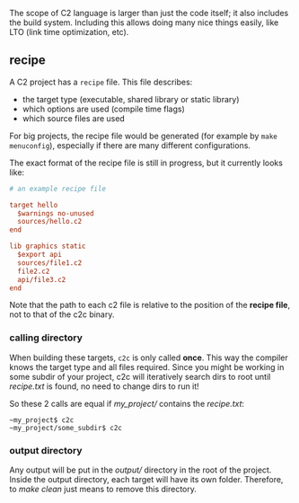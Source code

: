 
The scope of C2 language is larger than just the code itself; it also includes the
build system. Including this allows doing many nice things easily, like LTO (link
time optimization, etc).

## recipe
A C2 project has a `recipe` file. This file describes:

* the target type (executable, shared library or static library)
* which options are used (compile time flags)
* which source files are used

For big projects, the recipe file would be generated (for example by `make menuconfig`),
especially if there are many different configurations.

The exact format of the recipe file is still in progress, but it currently looks like:

```ini
# an example recipe file

target hello
  $warnings no-unused
  sources/hello.c2
end

lib graphics static
  $export api
  sources/file1.c2
  file2.c2
  api/file3.c2
end
```
Note that the path to each c2 file is relative to the position of the __recipe file__, not
to that of the c2c binary.

### calling directory
When building these targets, `c2c` is only called __once__. This way the compiler knows the
target type and all files required. Since you might be working in some subdir of your
project, c2c will iteratively search dirs to root until *recipe.txt* is found, no
need to change dirs to run it!

So these 2 calls are equal if *my_project/* contains the *recipe.txt*:
```
~my_project$ c2c
~my_project/some_subdir$ c2c
```


### output directory
Any output will be put in the *output/* directory in the root of the project. Inside
 the output directory, each target will have its own folder.
Therefore, to *make clean* just means to remove this directory.

